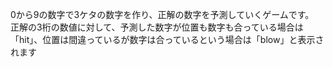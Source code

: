 0から9の数字で3ケタの数字を作り、正解の数字を予測していくゲームです。<br/> 正解の3桁の数値に対して、予測した数字が位置も数字も合っている場合は「hit」、位置は間違っているが数字は合っているという場合は「blow」と表示されます
